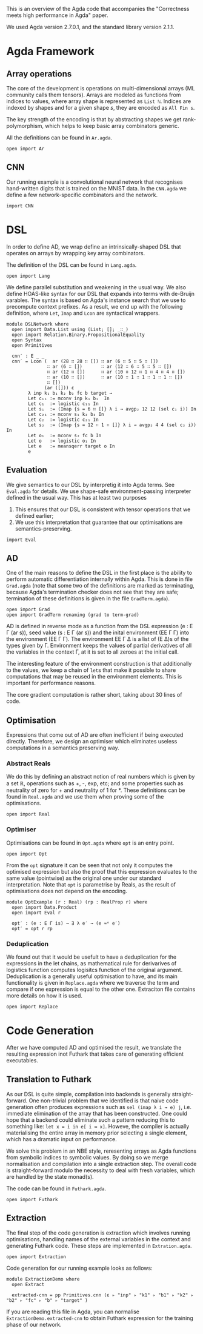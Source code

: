 <!--
```
{-# OPTIONS  --backtracking-instance-search #-}
module _ where
```
-->
This is an overview of the Agda code that accompanies
the "Correctness meets high performance in Agda" paper.

We used Agda version 2.7.0.1, and the standard library version
2.1.1.


# Agda Framework

## Array operations

The core of the development is operations on multi-dimensional
arrays (ML community calls them tensors).  Arrays are modeled
as functions from indices to values, where array shape is
represented as `List ℕ`.  Indices are indexed by shapes and
for a given shape $s$, they are encoded as `All Fin s`.

The key strength of the encoding is that by abstracting
shapes we get rank-polymorphism, which helps to keep basic
array combinators generic.

All the definitions can be found in `Ar.agda`.

```
open import Ar
```

## CNN

Our running example is a convolutional neural network that
recognises hand-written digits that is trained on the MNIST
data.  In the `CNN.agda` we define a few network-specific
combinators and the network.

```
import CNN
```

# DSL

In order to define AD, we wrap define an intrinsically-shaped
DSL that operates on arrays by wrapping key array combinators.

The definition of the DSL can be found in `Lang.agda`.

```
open import Lang
```

We define parallel substitution and weakening in the usual way.
We also define HOAS-like syntax for our DSL that expands into
terms with de-Bruijn varables.  The syntax is based on Agda's
instance search that we use to precompute context prefixes.
As a result, we end up with the following definition, where
`Let`, `Imap` and `Lcon` are syntactical wrappers.

```
module DSLNetwork where
  open import Data.List using (List; []; _∷_)
  open import Relation.Binary.PropositionalEquality
  open Syntax
  open Primitives

  cnn′ : E _ _
  cnn′ = Lcon (  ar (28 ∷ 28 ∷ []) ∷ ar (6 ∷ 5 ∷ 5 ∷ [])
               ∷ ar (6 ∷ [])       ∷ ar (12 ∷ 6 ∷ 5 ∷ 5 ∷ [])
               ∷ ar (12 ∷ [])      ∷ ar (10 ∷ 12 ∷ 1 ∷ 4 ∷ 4 ∷ [])
               ∷ ar (10 ∷ [])      ∷ ar (10 ∷ 1 ∷ 1 ∷ 1 ∷ 1 ∷ []) 
               ∷ [])
              (ar ([])) ε
        λ inp k₁ b₁ k₂ b₂ fc b target → 
        Let c₁₁ := mconv inp k₁ b₁  In
        Let c₁  := logistic c₁₁ In
        Let s₁  := (Imap {s = 6 ∷ []} λ i → avgp₂ 12 12 (sel c₁ i)) In
        Let c₂₁ := mconv s₁ k₂ b₂ In
        Let c₂  := logistic c₂₁ In
        Let s₂  := (Imap {s = 12 ∷ 1 ∷ []} λ i → avgp₂ 4 4 (sel c₂ i)) In
        Let o₁  := mconv s₂ fc b In
        Let o   := logistic o₁ In
        Let e   := meansqerr target o In
        e
```

## Evaluation

We give semantics to our DSL by interpretig it into Agda terms.
See `Eval.agda` for details.  We use shape-safe environment-passing
interpreter defined in the usual way.  This has at least two purposes
  1. This ensures that our DSL is consistent with tensor operations
     that we defined earlier;
  2. We use this interpretation that guarantee that our optimisations
     are semantics-preserving.

```
import Eval
```

## AD

One of the main reasons to define the DSL in the first place is
the ability to perform automatic differentiation internally within
Agda.  This is done in file `Grad.agda` (note that some two of the
definitions are marked as terminating, because Agda's termination
checker does not see that they are safe; termination of these
definitions is given in the file `GradTerm.agda`).

```
open import Grad
open import GradTerm renaming (grad to term-grad)
```

AD is defined in reverse mode as a function from the DSL expression 
(e : E Γ (ar s)), seed value (s : E Γ (ar s)) and the inital environment
(EE Γ Γ) into the environment (EE Γ Γ).  The environment EE Γ Δ is a list
of (E Δ)s of the types given by Γ.  Environment keeps the
values of partial derivatives of all the variables in the context Γ,
at it is set to all zeroes at the initial call.

The interesting feature of the environment construction is that additionally
to the values, we keep a chain of `let`s that make it possible to share
computations that may be reused in the environment elements.  This is
important for performance reasons.

The core gradient computation is rather short, taking about 30 lines of code.

## Optimisation

Expressions that come out of AD are often inefficient if being executed
directly.  Therefore, we design an optimiser which eliminates useless
computations in a semantics preserving way.

### Abstract Reals

We do this by defining an abstract notion of real numbers which is given
by a set ℝ, operations such as +, -, exp, etc; and some properties such
as neutrality of zero for + and neutrality of 1 for *.  These definitions
can be found in `Real.agda` and we use them when proving some of the
optimisations.

```
open import Real
```

### Optimiser

Optimisations can be found in `Opt.agda` where `opt` is an entry point.

```
open import Opt
```

From the `opt` signature it can be seen that not only it computes the
optimised expression but also the proof that this expression evaluates
to the same value (pointwise) as the original one under our standard
interpretation.  Note that `opt` is parametrise by Reals, as the result
of optimisations does not depend on the encoding.

```
module OptExample (r : Real) (rp : RealProp r) where
  open import Data.Product
  open import Eval r

  opt′ : (e : E Γ is) → ∃ λ e′ → (e ≈ᵉ e′)
  opt′ = opt r rp

```

### Deduplication

We found out that it would be usefult to have a deduplication for
the expressions in the let chains, as mathematical rule for derivarives
of logistics function computes logisitcs function of the original argument.
Deduplication is a generally useful optimisation to have, and its main
functionality is given in `Replace.agda` where we traverse the term
and compare if one expression is equal to the other one.  Extraciton
file contains more details on how it is used.

```
open import Replace
```

# Code Generation

After we have computed AD and optimised the result, we translate
the resulting expression inot Futhark that takes care of generating
efficient executables.

## Translation to Futhark

As our DSL is quite simple, compilation into backends is generally
straight-forward.  One non-trivial problem that we identified is
that naive code generation often produces expressions such as
`sel (imap λ i → e) j`, i.e. immediate elimination of the array
that has been constructed.  One could hope that a backend could
eliminate such a pattern reducing this to something like:
`let x = i in e[ i ≔ x]`.  Howeve, the compiler is actually
materialising the entire array in memory prior selecting a single
element, which has a dramatic input on performance.

We solve this problem in an NBE style, reresenting arrays as Agda
functions from symbolic indices to symbolic values.  By doing so
we merge normalisation and compilation into a single extraction step.
The overall code is straight-forward modulo the necessity to deal
with fresh variables, which are handled by the state monad(s).

The code can be found in `Futhark.agda`.

```
open import Futhark
```

## Extraction

The final step of the code generation is extraction which involves
running optimisations, handling names of the external variables
in the context and generating Futhark code.  These steps are
implemented in `Extration.agda`.

```
open import Extraction
```

Code generation for our running example looks as follows:

```
module ExtractionDemo where
  open Extract
  
  extracted-cnn = pp Primitives.cnn (ε ▹ "inp" ▹ "k1" ▹ "b1" ▹ "k2" ▹ "b2" ▹ "fc" ▹ "b" ▹ "target" ) 
```

If you are reading this file in Agda, you can normalise 
`ExtractionDemo.extracted-cnn` to obtain Futhark expression
for the training phase of our network.

